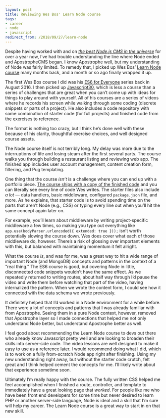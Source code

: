 ```yaml
---
layout: post
title: Reviewing Wes Bos' Learn Node course
tags:
- career
- node
- javascript
redirect_from: /2018/09/27/learn-node
---
```


Despite having worked with and on [*the best Node.js CMS in the universe*](https://apostrophecms.org/) for over a year now, I’ve had trouble understanding the line where Node ended and ApostropheCMS began. I know Apostrophe well, but my understanding of Node was fairly limited. To remedy that, I picked up Wes Bos’ [Learn Node course](https://learnnode.com/) many months back, and a month or so ago finally wrapped it up.

The first Wes Bos course I did was his [ES6 for Everyone](https://es6.io/) series back in August 2016. I then picked up [Javascript30](https://javascript30.com/), which is less a course than a series of challenges that are great when you can’t come up with ideas for things to play around with yourself. All of his courses are a series of videos where he records his screen while walking through some coding (discrete snippets or parts of a project). He also includes a code repository with some combination of starter code (for full projects) and finished code from the exercises to reference.

The format is nothing too crazy, but I think he’s done well with these because of his clarity, thoughtful exercise choices, and well designed course assets.

The Node course itself is not terribly long. My delay was more due to the interruptions of life and losing steam after the first several parts. The course walks you through building a restaurant listing and reviewing web app. The finished app includes user account management, content creation form, filtering, and Pug templating.

One thing that the course *isn’t* is a challenge where you can end up with a portfolio piece. [The course ships with a copy of the finished code](https://github.com/wesbos/Learn-Node) and you can literally see every line of code Wes writes. The starter files also include *a lot* — data handlers, basic middleware, configured `package.json` file, and more. As he explains, that starter code is to avoid spending time on the parts that aren’t Node (e.g., CSS) or typing every line out when you’ll hit the same concept again later on.

For example, you’ll learn about middleware by writing project-specific middleware a few times, so making you type out everything like `app.use(bodyParser.urlencoded({ extended: true }));` isn’t worth potentially slowing the course down. Wes does cover what each of those middleware do, however. There’s a risk of glossing over important elements with this, but balanced  with maintaining momentum it felt alright.

What the course *is*, and was for me, was a great way to hit a wide range of important Node (and MongoDB) concepts and patterns in the context of a “real thing.” The ES6 course is good, but covering Node in little, disconnected code snippets wouldn’t have the same effect. As we repeatedly returned to writing routes, about half way through I’d pause the video and write them before watching that part of the video, having internalized the pattern. When we wrote the content form, I could see how it connected with the data schema we wrote previously.

It definitely helped that I’d worked in a Node environment for a while before. There were a lot of concepts and patterns that I was already familiar with from Apostrophe. Seeing them in a pure Node context, however, removed that Apostrophe layer so I made connections that helped me not only understand Node better, but understand Apostrophe better as well.

I feel good about recommending the Learn Node course to devs out there who already know Javascript pretty well and are looking to broaden their skills into server-side code. The video lessons are well designed to make it easy to use as a reference later. I would recommend doing what I did, which is to work on a fully from-scratch Node app right after finishing. Using my new understanding right away, but without the starter code crutch, felt great and I think helped cement the concepts for me. I’ll likely write about that experience sometime soon.

Ultimately I’m really happy with the course. The fully written CSS helped me feel accomplished when I finished a route, controller, and template to immediately have a great looking page that *worked*. For people like me who have been front end developers for some time but never desired to learn PHP or another server-side language, Node is ideal and a skill that I’m sure will help my career. The Learn Node course is a great way to start in on that new skill.

